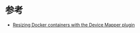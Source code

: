 

# 参考

* [Resizing Docker containers with the Device Mapper plugin](http://jpetazzo.github.io/2014/01/29/docker-device-mapper-resize/)